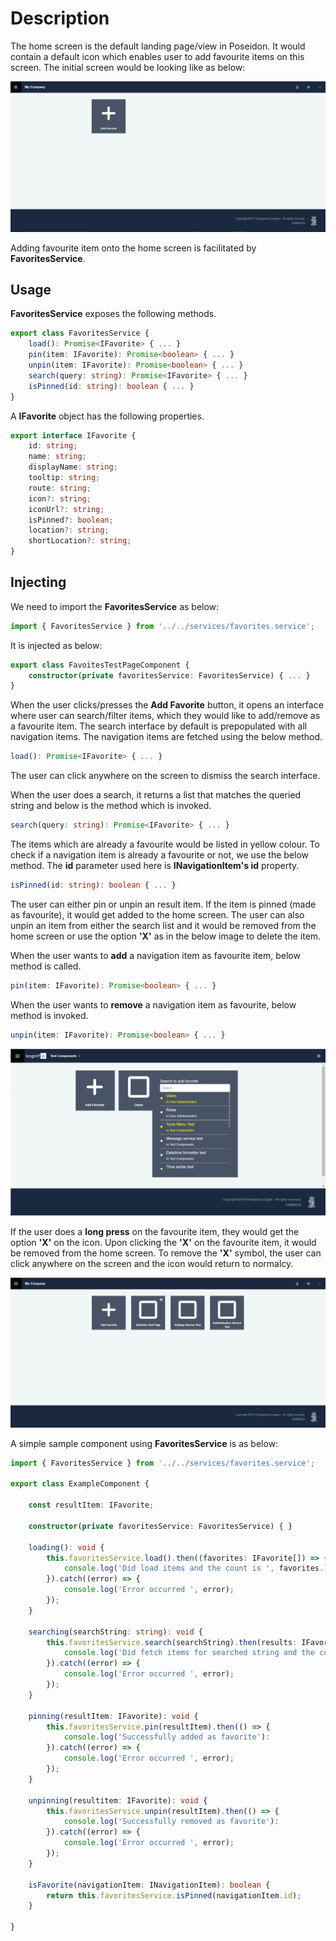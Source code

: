 # Description

The home screen is the default landing page/view in Poseidon.   It would contain a default icon which enables user to add favourite items on this screen.  The initial screen would be looking like as below:

 ![image.png](.attachments/image-86f8e543-b5af-44e3-be89-20d94b8c8a71.png)

Adding favourite item onto the home screen is facilitated by **FavoritesService**.

## **Usage**

**FavoritesService** exposes the following methods.

```typescript
export class FavoritesService {
    load(): Promise<IFavorite> { ... }
    pin(item: IFavorite): Promise<boolean> { ... }
    unpin(item: IFavorite): Promise<boolean> { ... }
    search(query: string): Promise<IFavorite> { ... }
    isPinned(id: string): boolean { ... }
}
```

A **IFavorite** object has the following properties.

```typescript
export interface IFavorite {
    id: string;
    name: string;
    displayName: string;
    tooltip: string;
    route: string;
    icon?: string;
    iconUrl?: string;
    isPinned?: boolean;
    location?: string;
    shortLocation?: string;
}
```

## **Injecting**

We need to import the **FavoritesService** as below:

```typescript
import { FavoritesService } from '../../services/favorites.service';
```
It is injected as below:

```typescript
export class FavoitesTestPageComponent {
    constructor(private favoritesService: FavoritesService) { ... }
}
```

When the user clicks/presses the **Add Favorite** button, it opens an interface where user can search/filter items, which they would like to add/remove as a favourite item.  The search interface by default is prepopulated with all navigation items.  The navigation items are fetched using the below method. 

```typescript
load(): Promise<IFavorite> { ... }
```

The user can click anywhere on the screen to dismiss the search interface.

When the user does a search, it returns a list that matches the queried string and below is the method which is invoked.

```typescript
search(query: string): Promise<IFavorite> { ... }
```
The items which are already a favourite would be listed in yellow colour.  To check if a navigation item is already a favourite or not, we use the below method.  The **id** parameter used here is **INavigationItem's id** property.

```typescript
isPinned(id: string): boolean { ... }
```

The user can either pin or unpin an result item.  If the item is pinned (made as favourite), it would get added to the home screen.  The user can also unpin an item from either the search list and it would be removed from the home screen or use the option **'X'** as in the below image to delete the item.

When the user wants to **add** a navigation item as favourite item, below method is called.

```typescript
pin(item: IFavorite): Promise<boolean> { ... }
```

When the user wants to **remove** a navigation item as favourite, below method is invoked.

```typescript
unpin(item: IFavorite): Promise<boolean> { ... }
```

 ![image.png](.attachments/image-1e9ab818-c985-4085-91e5-7c4ac11496df.png)

If the user does a **long press** on the favourite item,  they would get the option **'X'** on the icon.  Upon clicking the **'X'** on the favourite item, it would be removed from the home screen.  To remove the **'X'** symbol, the user can click anywhere on the screen and the icon would return to normalcy.

 ![image.png](.attachments/image-89a1beaa-b9aa-4837-b4a1-319ac91a0e6f.png)

A simple sample component using **FavoritesService** is as below:

```typescript
import { FavoritesService } from '../../services/favorites.service';

export class ExampleComponent {

    const resultItem: IFavorite;
	
    constructor(private favoritesService: FavoritesService) { }
	
    loading(): void {
        this.favoritesService.load().then((favorites: IFavorite[]) => {
            console.log('Did load items and the count is ', favorites.length);
        }).catch((error) => {
            console.log('Error occurred ', error);
        });
    }
	
    searching(searchString: string): void {
        this.favoritesService.search(searchString).then(results: IFavorite[]) => {
            console.log('Did fetch items for searched string and the count is ', results.length);
        }).catch((error) => {
            console.log('Error occurred ', error);
        });
    }
	
    pinning(resultItem: IFavorite): void { 
        this.favoritesService.pin(resultItem).then(() => {
            console.log('Successfully added as favorite'):
        }).catch((error) => {
            console.log('Error occurred ', error);
        });
    }
	
    unpinning(resultitem: IFavorite): void { 
        this.favoritesService.unpin(resultItem).then(() => {
            console.log('Successfully removed as favorite'):
        }).catch((error) => {
            console.log('Error occurred ', error);
        });
    }

    isFavorite(navigationItem: INavigationItem): boolean { 
        return this.favoritesService.isPinned(navigationItem.id); 
    }

}
```

